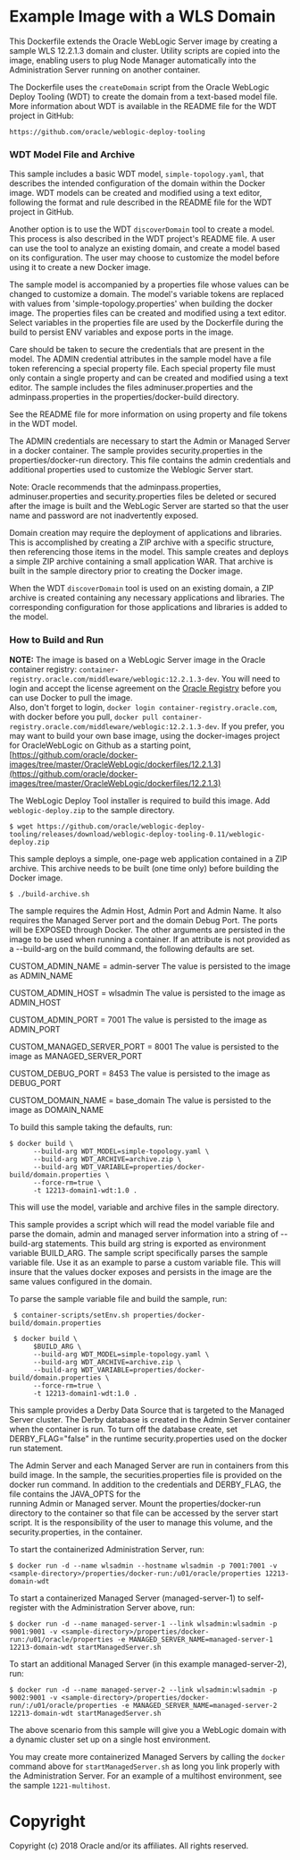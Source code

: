 Example Image with a WLS Domain
===============================
This Dockerfile extends the Oracle WebLogic Server image by creating a sample WLS 12.2.1.3 domain and cluster. Utility scripts are copied into the image, enabling users to plug Node Manager automatically into the Administration Server running on another container.

The Dockerfile uses the `createDomain` script from the Oracle WebLogic Deploy Tooling (WDT) to create the domain from a text-based model file. More information about WDT is available in the README file for the WDT project in GitHub:

`https://github.com/oracle/weblogic-deploy-tooling`

### WDT Model File and Archive

This sample includes a basic WDT model, `simple-topology.yaml`, that describes the intended configuration of the domain within the Docker image. WDT models can be created and modified using a text editor, following the format and rule described in the README file for the WDT project in GitHub.

Another option is to use the WDT `discoverDomain` tool to create a model. This process is also described in the WDT project's README file. A user can use the tool to analyze an existing domain, and create a model based on its configuration. The user may choose to customize the model before using it to create a new Docker image.

The sample model is accompanied by a properties file whose values can be changed to customize a domain. The model's variable tokens are replaced with values from 'simple-topology.properties' when building the docker image. The properties files can be created and modified using a text editor. Select variables in the properties file are used by the Dockerfile during the build to persist ENV variables and expose ports in the image.
 
Care should be taken to secure the credentials that are present in the model. The ADMIN credential attributes in the sample model have a file token referencing a special property file. Each special property file must only contain a single property and can be created and modified using a text editor. The sample includes the files adminuser.properties and the adminpass.properties in the properties/docker-build directory.

See the README file for more information on using property and file tokens in the WDT model.

The ADMIN credentials are necessary to start the Admin or Managed Server in a docker container. The sample provides security.properties in the properties/docker-run directory. This file contains the admin credentials and additional properties used to customize the Weblogic Server start.

Note: Oracle recommends that the adminpass.properties, adminuser.properties and security.properties files be deleted or secured after the image is built and the WebLogic Server are started so that the user name and password are not inadvertently exposed.

Domain creation may require the deployment of applications and libraries. This is accomplished by creating a ZIP archive with a specific structure, then referencing those items in the model. This sample creates and deploys a simple ZIP archive containing a small application WAR. That archive is built in the sample directory prior to creating the Docker image.

When the WDT `discoverDomain` tool is used on an existing domain, a ZIP archive is created containing any necessary applications and libraries. The corresponding configuration for those applications and libraries is added to the model.

### How to Build and Run

**NOTE:** The image is based on a WebLogic Server image in the Oracle container registry: `container-registry.oracle.com/middleware/weblogic:12.2.1.3-dev`. You will need to login and accept the license agreement on the [Oracle Registry](https://container-registry.oracle.com/) before you can use Docker to pull the image.  
Also, don't forget to login, `docker login container-registry.oracle.com`, with docker before you pull, `docker pull container-registry.oracle.com/middleware/weblogic:12.2.1.3-dev`.
If you prefer, you may want to build your own base image, using the docker-images project for OracleWebLogic on Github as a starting point, [https://github.com/oracle/docker-images/tree/master/OracleWebLogic/dockerfiles/12.2.1.3](https://github.com/oracle/docker-images/tree/master/OracleWebLogic/dockerfiles/12.2.1.3)

The WebLogic Deploy Tool installer is required to build this image. Add `weblogic-deploy.zip` to the sample directory.

    $ wget https://github.com/oracle/weblogic-deploy-tooling/releases/download/weblogic-deploy-tooling-0.11/weblogic-deploy.zip

This sample deploys a simple, one-page web application contained in a ZIP archive. This archive needs to be built (one time only) before building the Docker image.

    $ ./build-archive.sh

The sample requires the Admin Host, Admin Port and Admin Name. It also requires the Managed Server port and the domain Debug 
  Port. The ports will be EXPOSED through Docker. The other arguments are persisted in the image to be used when running a
  container. If an attribute is not provided as a --build-arg on the build command, the following defaults are set.

CUSTOM_ADMIN_NAME = admin-server
 The value is persisted to the image as ADMIN_NAME

CUSTOM_ADMIN_HOST = wlsadmin
 The value is persisted to the image as ADMIN_HOST

CUSTOM_ADMIN_PORT = 7001
 The value is persisted to the image as ADMIN_PORT

CUSTOM_MANAGED_SERVER_PORT = 8001
 The value is persisted to the image as MANAGED_SERVER_PORT

CUSTOM_DEBUG_PORT = 8453
 The value is persisted to the image as DEBUG_PORT

CUSTOM_DOMAIN_NAME = base_domain
 The value is persisted to the image as DOMAIN_NAME

To build this sample taking the defaults, run:

    $ docker build \
          --build-arg WDT_MODEL=simple-topology.yaml \
          --build-arg WDT_ARCHIVE=archive.zip \
          --build-arg WDT_VARIABLE=properties/docker-build/domain.properties \
          --force-rm=true \
          -t 12213-domain1-wdt:1.0 .

This will use the model, variable and archive files in the sample directory.

This sample provides a script which will read the model variable file and parse the domain, admin and managed server information
  into a string of --build-arg statements. This build arg string is exported as environment variable BUILD_ARG.
  The sample script specifically parses the sample variable file. Use it as an example to parse a custom variable file. 
  This will insure that the values docker exposes and persists in the image are the same values configured in the domain.

To parse the sample variable file and build the sample, run:

     $ container-scripts/setEnv.sh properties/docker-build/domain.properties 

     $ docker build \
          $BUILD_ARG \
          --build-arg WDT_MODEL=simple-topology.yaml \
          --build-arg WDT_ARCHIVE=archive.zip \
          --build-arg WDT_VARIABLE=properties/docker-build/domain.properties \
          --force-rm=true \
          -t 12213-domain1-wdt:1.0 .

This sample provides a Derby Data Source that is targeted to the Managed Server cluster. The Derby database is created
  in the Admin Server container when the container is run. To turn off the database create, set DERBY_FLAG="false" in the 
  runtime security.properties used on the docker run statement.

The Admin Server and each Managed Server are run in containers from this build image. In the sample, the securities.properties file
  is provided on the docker run command. In addition to the credentials and DERBY_FLAG, the file contains the JAVA_OPTS for the      
  running Admin or Managed server. Mount the properties/docker-run directory to the container so that file can be accessed by the
  server start script. It is the responsibility of the user to manage this volume, and the security.properties, in the container.

To start the containerized Administration Server, run:

    $ docker run -d --name wlsadmin --hostname wlsadmin -p 7001:7001 -v <sample-directory>/properties/docker-run:/u01/oracle/properties 12213-domain-wdt

To start a containerized Managed Server (managed-server-1) to self-register with the Administration Server above, run:

    $ docker run -d --name managed-server-1 --link wlsadmin:wlsadmin -p 9001:9001 -v <sample-directory>/properties/docker-run:/u01/oracle/properties -e MANAGED_SERVER_NAME=managed-server-1 12213-domain-wdt startManagedServer.sh

To start an additional Managed Server (in this example managed-server-2), run:

    $ docker run -d --name managed-server-2 --link wlsadmin:wlsadmin -p 9002:9001 -v <sample-directory>/properties/docker-run/:/u01/oracle/properties -e MANAGED_SERVER_NAME=managed-server-2 12213-domain-wdt startManagedServer.sh

The above scenario from this sample will give you a WebLogic domain with a dynamic cluster set up on a single host environment.

You may create more containerized Managed Servers by calling the `docker` command above for `startManagedServer.sh` as long you link properly with the Administration Server. For an example of a multihost environment, see the sample `1221-multihost`.

# Copyright
Copyright (c) 2018 Oracle and/or its affiliates. All rights reserved.
